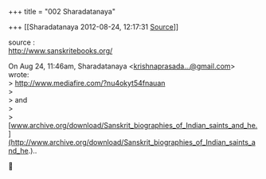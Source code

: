 +++
title = "002 Sharadatanaya"

+++
[[Sharadatanaya	2012-08-24, 12:17:31 [Source](https://groups.google.com/g/bvparishat/c/JivnJD2ZUY0)]]



source :  
<http://www.sanskritebooks.org/>  
  
On Aug 24, 11:46am, Sharadatanaya \<[krishnaprasada...@gmail.com]()\>  
wrote:  
\> <http://www.mediafire.com/?nu4okyt54fnauan>  
\>  
\> and  
\>  
\> [www.archive.org/download/Sanskrit_biographies_of_Indian_saints_and_he.](http://www.archive.org/download/Sanskrit_biographies_of_Indian_saints_and_he.)..  



